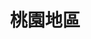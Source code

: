 ---
title: "桃園地區"
permalink: /tags/桃園地區
layout: tag

taxonomy: 地區 - 桃園 # tag name
entries_layout: list # list (default), grid

author_profile: true


---